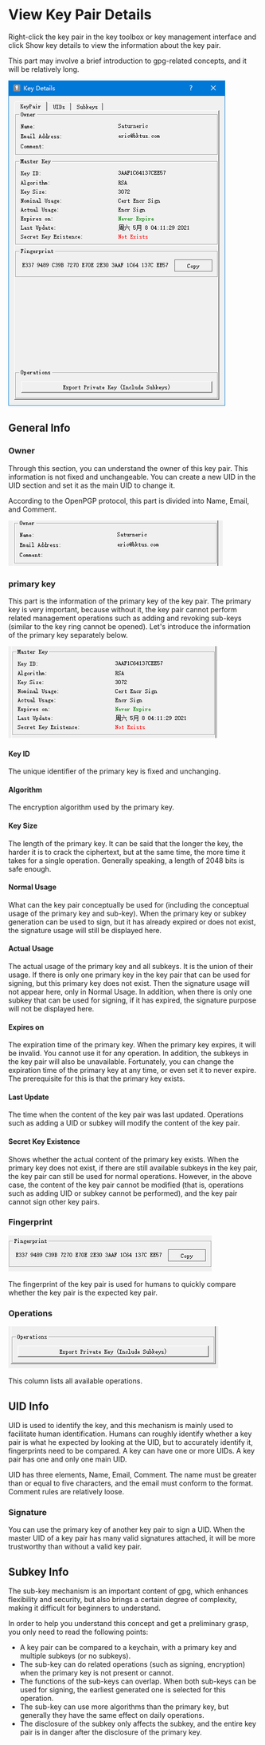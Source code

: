 # View Key Pair Details

Right-click the key pair in the key toolbox or key management interface and click Show key details to view the
information about the key pair.

This part may involve a brief introduction to gpg-related concepts, and it will be relatively long.

![screenshot](https://github.com/saturneric/Blob/blob/master/screenshots/key-details.png?raw=true)

## General Info

### Owner

Through this section, you can understand the owner of this key pair. This information is not fixed and unchangeable. You
can create a new UID in the UID section and set it as the main UID to change it.

According to the OpenPGP protocol, this part is divided into Name, Email, and Comment.

![screenshot](https://github.com/saturneric/Blob/blob/master/screenshots/key-details-owner.png?raw=true)

### primary key

This part is the information of the primary key of the key pair. The primary key is very important, because without it,
the key pair cannot perform related management operations such as adding and revoking sub-keys (similar to the key ring
cannot be opened). Let's introduce the information of the primary key separately below.

![screenshot](https://github.com/saturneric/Blob/blob/master/screenshots/key-details-master-key.png?raw=true)

#### Key ID

The unique identifier of the primary key is fixed and unchanging.

#### Algorithm

The encryption algorithm used by the primary key.

#### Key Size

The length of the primary key. It can be said that the longer the key, the harder it is to crack the ciphertext, but at
the same time, the more time it takes for a single operation. Generally speaking, a length of 2048 bits is safe enough.

#### Normal Usage

What can the key pair conceptually be used for (including the conceptual usage of the primary key and sub-key). When the
primary key or subkey generation can be used to sign, but it has already expired or does not exist, the signature usage
will still be displayed here.

#### Actual Usage

The actual usage of the primary key and all subkeys. It is the union of their usage. If there is only one primary key in
the key pair that can be used for signing, but this primary key does not exist. Then the signature usage will not appear
here, only in Normal Usage. In addition, when there is only one subkey that can be used for signing, if it has expired,
the signature purpose will not be displayed here.

#### Expires on

The expiration time of the primary key. When the primary key expires, it will be invalid. You cannot use it for any
operation. In addition, the subkeys in the key pair will also be unavailable. Fortunately, you can change the expiration
time of the primary key at any time, or even set it to never expire. The prerequisite for this is that the primary key
exists.

#### Last Update

The time when the content of the key pair was last updated. Operations such as adding a UID or subkey will modify the
content of the key pair.

#### Secret Key Existence

Shows whether the actual content of the primary key exists. When the primary key does not exist, if there are still
available subkeys in the key pair, the key pair can still be used for normal operations. However, in the above case, the
content of the key pair cannot be modified (that is, operations such as adding UID or subkey cannot be performed), and
the key pair cannot sign other key pairs.

### Fingerprint

![screenshot](https://github.com/saturneric/Blob/blob/master/screenshots/key-details-fingerprint.png?raw=true)

The fingerprint of the key pair is used for humans to quickly compare whether the key pair is the expected key pair.

### Operations

![screenshot](https://github.com/saturneric/Blob/blob/master/screenshots/key-details-opera.png?raw=true)

This column lists all available operations.

## UID Info

UID is used to identify the key, and this mechanism is mainly used to facilitate human identification. Humans can
roughly identify whether a key pair is what he expected by looking at the UID, but to accurately identify it,
fingerprints need to be compared. A key can have one or more UIDs. A key pair has one and only one main UID.

UID has three elements, Name, Email, Comment. The name must be greater than or equal to five characters, and the email
must conform to the format. Comment rules are relatively loose.

### Signature

You can use the primary key of another key pair to sign a UID. When the master UID of a key pair has many valid
signatures attached, it will be more trustworthy than without a valid key pair.

## Subkey Info

The sub-key mechanism is an important content of gpg, which enhances flexibility and security, but also brings a certain
degree of complexity, making it difficult for beginners to understand.

In order to help you understand this concept and get a preliminary grasp, you only need to read the following points:

- A key pair can be compared to a keychain, with a primary key and multiple subkeys (or no subkeys).
- The sub-key can do related operations (such as signing, encryption) when the primary key is not present or cannot.
- The functions of the sub-keys can overlap. When both sub-keys can be used for signing, the earliest generated one is
  selected for this operation.
- The sub-key can use more algorithms than the primary key, but generally they have the same effect on daily operations.
- The disclosure of the subkey only affects the subkey, and the entire key pair is in danger after the disclosure of the
  primary key.
